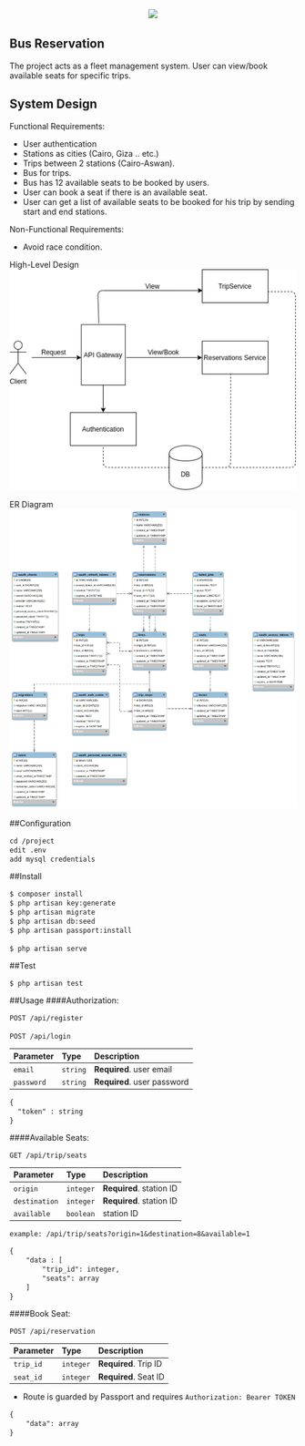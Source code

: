 <p align="center"><img src="https://res.cloudinary.com/dtfbvvkyp/image/upload/v1566331377/laravel-logolockup-cmyk-red.svg" width="400"></p>

## Bus Reservation

The project acts as a fleet management system. 
User can view/book available seats for specific trips.

## System Design

Functional Requirements:

 - User authentication
 - Stations as cities (Cairo, Giza .. etc.)
 - Trips between 2 stations (Cairo-Aswan).
 - Bus for trips.
 - Bus has 12 available seats to be booked by users.
 - User can book a seat if there is an available seat.
 - User can get a list of available seats to be booked for his trip by sending start and end stations.

Non-Functional Requirements:
- Avoid race condition.

High-Level Design
![alt_text](repository_image/bus-reservation.png?raw=true "High-Level Design")

ER Diagram
![alt_text](repository_image/db-diagarm.png?raw=true "ER Diagram")

##Configuration
```
cd /project
edit .env
add mysql credentials
```

##Install
```
$ composer install
$ php artisan key:generate
$ php artisan migrate
$ php artisan db:seed
$ php artisan passport:install

$ php artisan serve
```

##Test
```
$ php artisan test
```

##Usage
####Authorization:
```http
POST /api/register

POST /api/login
```
| Parameter | Type | Description |
| :--- | :--- | :--- |
| `email` | `string` | **Required**. user email |
| `password` | `string` | **Required**. user password |

```
{
  "token" : string
}
```

####Available Seats:
```http
GET /api/trip/seats
```
| Parameter | Type | Description |
| :--- | :--- | :--- |
| `origin` | `integer` | **Required**. station ID |
| `destination` | `integer` | **Required**. station ID |
| `available` | `boolean` | station ID |
```
example: /api/trip/seats?origin=1&destination=8&available=1
```
```
{
    "data : [
        "trip_id": integer,
        "seats": array
    ]
}
```

####Book Seat:
```
POST /api/reservation
```
| Parameter | Type | Description |
| :--- | :--- | :--- |
| `trip_id` | `integer` | **Required**. Trip ID |
| `seat_id` | `integer` | **Required**. Seat ID |

- Route is guarded by Passport and requires `Authorization: Bearer TOKEN`
```
{
    "data": array
}
```